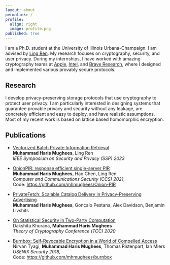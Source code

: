 ```yaml
---
layout: about
permalink: /
profile:
  align: right
  image: profile.png
published: true
---
```


I am a Ph.D. student at the University of Illinois Urbana-Champaign. I am advised by [Ling Ren](https://sites.google.com/view/renling). My research focuses on cryptography, security, and user privacy. During my internships, I have worked with amazing cryptography teams at [Apple](https://www.apple.com), [Intel](https://www.intel.com/content/www/us/en/developer/articles/technical/introducing-intel-hexl.html), and [Brave Research](https://brave.com/research/), where I designed and implemented various provably secure protocols.

## Research

 I develop privacy-preserving storage protocols that use cryptography to protect user privacy. I am particularly interested in designing systems that guarantee provable privacy and security without any leakage, are concretely efficient and easy to deploy, and have realistic assumptions. Most of my recent work is based on lattice based homomorphic encryption.

## Publications

- [Vectorized Batch Private Information Retrieval](https://eprint.iacr.org/2022/1262)    
**Muhammad Haris Mughees**, Ling Ren   
*IEEE Symposium on Security and Privacy (SSP) 2023*

- [OnionPIR: response efficient single-server PIR](https://dl.acm.org/doi/abs/10.1145/3460120.3485381?casa_token=6SS2B61Ci8EAAAAA:MjC1TSdtTrYwLFPQlhQo4h0LH1Uetk4lp3_m6byNa6UzG2VHoKO1adnYOTZ6nZEx3lIZX3jEASnQaQ)    
**Muhammad Haris Mughees**, Hao Chen, Ling Ren   
*Computer and Communications Security (CCS) 2021*,  
Code: https://github.com/mhmughees/Onion-PIR

- [PrivateFetch: Scalable Catalog Delivery in Privacy-Preserving Advertising](https://arxiv.org/abs/2109.08189)  
**Muhammad Haris Mughees**, Gonçalo Pestana, Alex Davidson, Benjamin Livshits

- [On Statistical Security in Two-Party Computation](https://eprint.iacr.org/2020/1428)  
Dakshita Khurana, **Muhammad Haris Mughees**  
*Theory of Cryptography Conference (TCC) 2020*

- [Burnbox: Self-Revocable Encryption in a World of Compelled Access](https://www.usenix.org/conference/usenixsecurity18/presentation/tyagi)  
Nirvan Tyagi,  **Muhammad Haris Mughees**, Thomas Ristenpart, Ian Miers  
*USENIX Security 2018,*  
Code: https://github.com/mhmughees/burnbox
